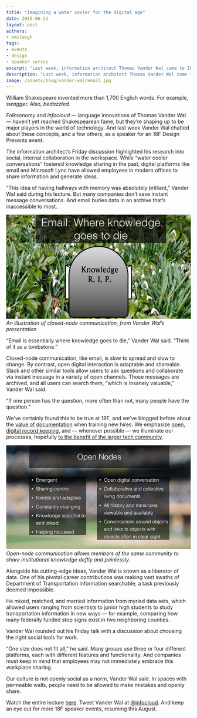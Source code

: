 ```yaml
---
title: "Imagining a water cooler for the digital age"
date: 2015-06-24
layout: post
authors:
- emileigh
tags:
- events
- design
- speaker series
excerpt: "Last week, information architect Thomas Vander Wal came to 18F to lead a discussion on his research into social and internal collaboration in the workspace."
description: "Last week, information architect Thomas Vander Wal came to 18F to lead a discussion on his research into social and internal collaboration in the workspace."
image: /assets/blog/vander-wal/email.jpg
---
```


William Shakespeare invented more than 1,700 English words. For
example, *swagger.* Also, *bedazzled.*

*Folksonomy* and *infocloud* — language innovations of Thomas Vander
Wal — haven’t yet reached Shakespearean fame, but they’re shaping up to
be major players in the world of technology. And last week Vander Wal
chatted about these concepts, and a few others, as a speaker for an 18F
Design Presents event.

The information architect’s Friday discussion highlighted his research
into social, internal collaboration in the workspace. While “water
cooler conversations” fostered knowledge sharing in the past, digital
platforms like email and Microsoft Lync have allowed employees in modern
offices to share information and generate ideas.

“This idea of having hallways with memory was absolutely brilliant,”
Vander Wal said during his lecture. But many companies don’t save
instant message conversations. And email buries data in an archive
that’s inaccessible to most.

![An illustration of closed-node communication](/assets/blog/vander-wal/email.jpg)
*An illustration of closed-node communication, from Vander Wal’s
presentation*

“Email is essentially where knowledge goes to die,” Vander Wal said.
“Think of it as a tombstone.”

Closed-node communication, like email, is slow to spread and slow to
change. By contrast, open digital interaction is adaptable and
shareable. Slack and other similar tools allow users to ask questions
and collaborate via instant message in a variety of open channels. Those
messages are archived, and all users can search them, “which is insanely
valuable,” Vander Wal said.

“If one person has the question, more often than not, many people have
the question.”

We’ve certainly found this to be true at 18F, and we’ve blogged before
about the [value of
documentation](https://18f.gsa.gov/2015/06/15/building-a-better-welcome-wagon/)
when training new hires. We emphasize [open, digital record
keeping](https://18f.gsa.gov/2015/05/28/18F-guides/), and — whenever
possible — we illuminate our processes, hopefully [to the benefit of
the larger tech community](https://pages.18f.gov/guides/).

![A slide listing the values of open node communication](/assets/blog/vander-wal/opennodes.jpg)
*Open-node communication allows members of the same community to share
institutional knowledge deftly and painlessly.*

Alongside his cutting-edge ideas, Vander Wal is known as a liberator of
data. One of his pivotal career contributions was making vast swaths of
Department of Transportation information searchable, a task previously
deemed impossible.

He mixed, matched, and married information from myriad data sets, which
allowed users ranging from scientists to junior high students to study
transportation information in new ways — for example, comparing how many
federally funded stop signs exist in two neighboring counties.

Vander Wal rounded out his Friday talk with a discussion about choosing
the right social tools for work.

“One size does not fit all,” he said. Many groups use three or four
different platforms, each with different features and functionality. And
companies must keep in mind that employees may not immediately embrace
this workplace sharing.

Our culture is not openly social as a norm, Vander Wal said. In spaces
with permeable walls, people need to be allowed to make mistakes and
openly share.

Watch the entire lecture
[here](https://www.youtube.com/watch?v=gvKxoJJ7-ns). Tweet Vander Wal
at [@infocloud](https://twitter.com/infocloud). And keep an eye out
for more 18F speaker events, resuming this August.

